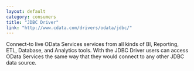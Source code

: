 ```yaml
---
layout: default
category: consumers
title: "JDBC Driver"
link: "http://www.cdata.com/drivers/odata/jdbc/"
---
```

Connect-to live OData Services services from all kinds of BI, Reporting, ETL, Database, and Analytics tools. With the JDBC Driver users can access OData Services the same way that they would connect to any other JDBC data source. 
